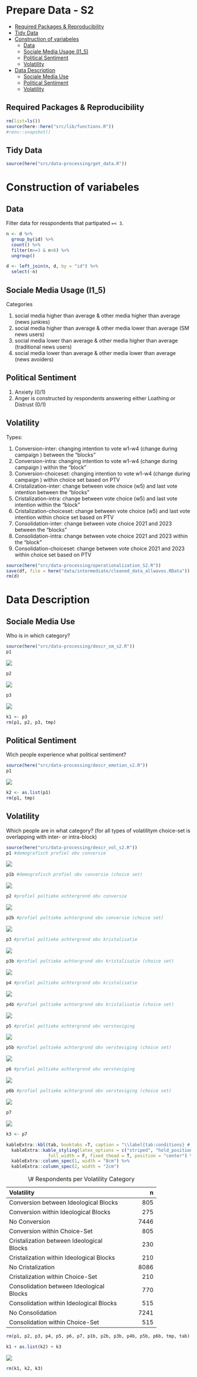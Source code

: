 Prepare Data - S2
================

- [Required Packages &
  Reproducibility](#required-packages--reproducibility)
- [Tidy Data](#tidy-data)
- [Construction of variabeles](#construction-of-variabeles)
  - [Data](#data)
  - [Sociale Media Usage (I1_5)](#sociale-media-usage-i1_5)
  - [Political Sentiment](#political-sentiment)
  - [Volatility](#volatility)
- [Data Description](#data-description)
  - [Sociale Media Use](#sociale-media-use)
  - [Political Sentiment](#political-sentiment-1)
  - [Volatility](#volatility-1)

## Required Packages & Reproducibility

``` r
rm(list=ls())
source(here::here("src/lib/functions.R"))
#renv::snapshot()
```

## Tidy Data

``` r
source(here("src/data-processing/get_data.R"))
```

# Construction of variabeles

## Data

Filter data for resspondents that partipated `=< 3`.

``` r
n <- d %>% 
  group_by(id) %>% 
  count() %>% 
  filter(n>=3 & n<6) %>% 
  ungroup() 

d <- left_join(n, d, by = "id") %>% 
  select(-n)
```

## Sociale Media Usage (I1_5)

Categories

1.  social media higher than average & other media higher than average
    (news junkies)
2.  social media higher than average & other media lower than average
    (SM news users)
3.  social media lower than average & other media higher than average
    (traditional news users)
4.  social media lower than average & other media lower than average
    (news avoiders)

## Political Sentiment

1.  Anxiety (0/1)
2.  Anger is constructed by respondents answering either Loathing or
    Distrust (0/1)

## Volatility

Types:

1.  Conversion-inter: changing intention to vote w1-w4 (change during
    campaign ) between the “blocks”
2.  Conversion-intra: changing intention to vote w1-w4 (change during
    campaign ) within the “block”
3.  Conversion-choiceset: changing intention to vote w1-w4 (change
    during campaign ) within choice set based on PTV
4.  Cristalization-inter: change between vote choice (w5) and last vote
    intention between the “blocks”
5.  Cristalization-intra: change between vote choice (w5) and last vote
    intention within the “block”
6.  Cristalization-choiceset: change between vote choice (w5) and last
    vote intention within choice set based on PTV
7.  Consolidation-inter: change between vote choice 2021 and 2023
    between the “blocks”
8.  Consolidation-intra: change between vote choice 2021 and 2023 within
    the “block”
9.  Consolidation-choiceset: change between vote choice 2021 and 2023
    within choice set based on PTV

``` r
source(here("src/data-processing/operationalization_S2.R"))
save(df, file = here("data/intermediate/cleaned_data_allwaves.RData"))
rm(d)
```

# Data Description

## Sociale Media Use

Who is in which category?

``` r
source(here("src/data-processing/descr_sm_s2.R"))
p1 
```

<img src="../../report/figures/descr-sm-s2-1.png" style="display: block; margin: auto;" />

``` r
p2 
```

<img src="../../report/figures/descr-sm-s2-2.png" style="display: block; margin: auto;" />

``` r
p3
```

<img src="../../report/figures/descr-sm-s2-3.png" style="display: block; margin: auto;" />

``` r
k1 <- p3
rm(p1, p2, p3, tmp)
```

## Political Sentiment

Wich people experience what political sentiment?

``` r
source(here("src/data-processing/descr_emotion_s2.R"))
p1
```

<img src="../../report/figures/descr-emoties-s2-1.png" style="display: block; margin: auto;" />

``` r
k2 <- as.list(p1)
rm(p1, tmp)
```

## Volatility

Which people are in what category? (for all types of volatilitym
choice-set is overlapping with inter- or intra-block)

``` r
source(here("src/data-processing/descr_vol_s2.R"))
p1 #demografisch profiel obv conversie 
```

<img src="../../report/figures/descr-vol-s2-1.png" style="display: block; margin: auto;" />

``` r
p1b #demografisch profiel obv conversie (choice set)
```

<img src="../../report/figures/descr-vol-s2-2.png" style="display: block; margin: auto;" />

``` r
p2 #profiel poltieke achtergrond obv conversie
```

<img src="../../report/figures/descr-vol-s2-3.png" style="display: block; margin: auto;" />

``` r
p2b #profiel poltieke achtergrond obv conversie (choice set)
```

<img src="../../report/figures/descr-vol-s2-4.png" style="display: block; margin: auto;" />

``` r
p3 #profiel poltieke achtergrond obv kristalisatie
```

<img src="../../report/figures/descr-vol-s2-5.png" style="display: block; margin: auto;" />

``` r
p3b #profiel poltieke achtergrond obv kristalisatie (choice set)
```

<img src="../../report/figures/descr-vol-s2-6.png" style="display: block; margin: auto;" />

``` r
p4 #profiel poltieke achtergrond obv kristalisatie
```

<img src="../../report/figures/descr-vol-s2-7.png" style="display: block; margin: auto;" />

``` r
p4b #profiel poltieke achtergrond obv kristalisatie (choice set)
```

<img src="../../report/figures/descr-vol-s2-8.png" style="display: block; margin: auto;" />

``` r
p5 #profiel poltieke achtergrond obv versteviging
```

<img src="../../report/figures/descr-vol-s2-9.png" style="display: block; margin: auto;" />

``` r
p5b #profiel poltieke achtergrond obv versteviging (choice set)
```

<img src="../../report/figures/descr-vol-s2-10.png" style="display: block; margin: auto;" />

``` r
p6 #profiel poltieke achtergrond obv versteviging
```

<img src="../../report/figures/descr-vol-s2-11.png" style="display: block; margin: auto;" />

``` r
p6b #profiel poltieke achtergrond obv versteviging (choice set)
```

<img src="../../report/figures/descr-vol-s2-12.png" style="display: block; margin: auto;" />

``` r
p7
```

<img src="../../report/figures/descr-vol-s2-13.png" style="display: block; margin: auto;" />

``` r
k3 <- p7

kableExtra::kbl(tab, booktabs =T, caption = "\\label{tab:conditions} # Respondents per Volatility Category") %>%
  kableExtra::kable_styling(latex_options = c("striped", "hold_position"),
                full_width = F, fixed_thead = T, position = "center") %>%
  kableExtra::column_spec(1, width = "8cm") %>%
  kableExtra::column_spec(2, width = "2cm")
```

<table class="table" style="width: auto !important; margin-left: auto; margin-right: auto;">
<caption>
\# Respondents per Volatility Category
</caption>
<thead>
<tr>
<th style="text-align:left;position: sticky; top:0; background-color: #FFFFFF;">
Volatility
</th>
<th style="text-align:right;position: sticky; top:0; background-color: #FFFFFF;">
n
</th>
</tr>
</thead>
<tbody>
<tr>
<td style="text-align:left;width: 8cm; ">
Conversion between Ideological Blocks
</td>
<td style="text-align:right;width: 2cm; ">
805
</td>
</tr>
<tr>
<td style="text-align:left;width: 8cm; ">
Conversion within Ideological Blocks
</td>
<td style="text-align:right;width: 2cm; ">
275
</td>
</tr>
<tr>
<td style="text-align:left;width: 8cm; ">
No Conversion
</td>
<td style="text-align:right;width: 2cm; ">
7446
</td>
</tr>
<tr>
<td style="text-align:left;width: 8cm; ">
Conversion within Choice-Set
</td>
<td style="text-align:right;width: 2cm; ">
805
</td>
</tr>
<tr>
<td style="text-align:left;width: 8cm; ">
Cristalization between Ideological Blocks
</td>
<td style="text-align:right;width: 2cm; ">
230
</td>
</tr>
<tr>
<td style="text-align:left;width: 8cm; ">
Cristalization within Ideological Blocks
</td>
<td style="text-align:right;width: 2cm; ">
210
</td>
</tr>
<tr>
<td style="text-align:left;width: 8cm; ">
No Cristalization
</td>
<td style="text-align:right;width: 2cm; ">
8086
</td>
</tr>
<tr>
<td style="text-align:left;width: 8cm; ">
Cristalization within Choice-Set
</td>
<td style="text-align:right;width: 2cm; ">
210
</td>
</tr>
<tr>
<td style="text-align:left;width: 8cm; ">
Consolidation between Ideological Blocks
</td>
<td style="text-align:right;width: 2cm; ">
770
</td>
</tr>
<tr>
<td style="text-align:left;width: 8cm; ">
Consolidation within Ideological Blocks
</td>
<td style="text-align:right;width: 2cm; ">
515
</td>
</tr>
<tr>
<td style="text-align:left;width: 8cm; ">
No Consolidation
</td>
<td style="text-align:right;width: 2cm; ">
7241
</td>
</tr>
<tr>
<td style="text-align:left;width: 8cm; ">
Consolidation within Choice-Set
</td>
<td style="text-align:right;width: 2cm; ">
515
</td>
</tr>
</tbody>
</table>

``` r
rm(p1, p2, p3, p4, p5, p6, p7, p1b, p2b, p3b, p4b, p5b, p6b, tmp, tab)
```

``` r
k1 + as.list(k2) + k3
```

<img src="../../report/figures/descr-1.png" style="display: block; margin: auto;" />

``` r
rm(k1, k2, k3)
```
